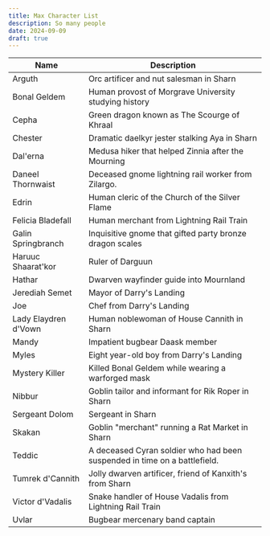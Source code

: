 ```yaml
---
title: Max Character List
description: So many people
date: 2024-09-09
draft: true
---
```

<!-- QueryToSerialize: TABLE WITHOUT ID file.name as "Name", description as "Description" FROM "People" WHERE player = "Max" -->
<!-- SerializedQuery: TABLE WITHOUT ID file.name as "Name", description as "Description" FROM "People" WHERE player = "Max" -->

| Name                 | Description                                                               |
| -------------------- | ------------------------------------------------------------------------- |
| Arguth               | Orc artificer and nut salesman in Sharn                                   |
| Bonal Geldem         | Human provost of Morgrave University studying history                     |
| Cepha                | Green dragon known as The Scourge of Khraal                               |
| Chester              | Dramatic daelkyr jester stalking Aya in Sharn                             |
| Dal'erna             | Medusa hiker that helped Zinnia after the Mourning                        |
| Daneel Thornwaist    | Deceased gnome lightning rail worker from Zilargo.                        |
| Edrin                | Human cleric of the Church of the Silver Flame                            |
| Felicia Bladefall    | Human merchant from Lightning Rail Train                                  |
| Galin Springbranch   | Inquisitive gnome that gifted party bronze dragon scales                  |
| Haruuc Shaarat'kor   | Ruler of Darguun                                                          |
| Hathar               | Dwarven wayfinder guide into Mournland                                    |
| Jerediah Semet       | Mayor of Darry's Landing                                                  |
| Joe                  | Chef from Darry's Landing                                                 |
| Lady Elaydren d'Vown | Human noblewoman of House Cannith in Sharn                                |
| Mandy                | Impatient bugbear Daask member                                            |
| Myles                | Eight year-old boy from Darry's Landing                                   |
| Mystery Killer       | Killed Bonal Geldem while wearing a warforged mask                        |
| Nibbur               | Goblin tailor and informant for Rik Roper in Sharn                        |
| Sergeant Dolom       | Sergeant in Sharn                                                         |
| Skakan               | Goblin "merchant" running a Rat Market in Sharn                           |
| Teddic               | A deceased Cyran soldier who had been suspended in time on a battlefield. |
| Tumrek d'Cannith     | Jolly dwarven artificer, friend of Kanxith's from Sharn                   |
| Victor d'Vadalis     | Snake handler of House Vadalis from Lightning Rail Train                  |
| Uvlar                | Bugbear mercenary band captain                                            |
<!-- SerializedQuery END -->




